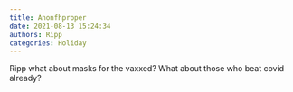 ```yaml
---
title: Anonfhproper
date: 2021-08-13 15:24:34
authors: Ripp
categories: Holiday
---
```


 Ripp what about masks for the vaxxed? What about those who beat covid already?